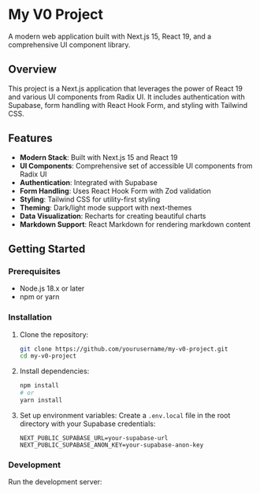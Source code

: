 # My V0 Project

A modern web application built with Next.js 15, React 19, and a comprehensive UI component library.

## Overview

This project is a Next.js application that leverages the power of React 19 and various UI components from Radix UI. It includes authentication with Supabase, form handling with React Hook Form, and styling with Tailwind CSS.

## Features

- **Modern Stack**: Built with Next.js 15 and React 19
- **UI Components**: Comprehensive set of accessible UI components from Radix UI
- **Authentication**: Integrated with Supabase
- **Form Handling**: Uses React Hook Form with Zod validation
- **Styling**: Tailwind CSS for utility-first styling
- **Theming**: Dark/light mode support with next-themes
- **Data Visualization**: Recharts for creating beautiful charts
- **Markdown Support**: React Markdown for rendering markdown content

## Getting Started

### Prerequisites

- Node.js 18.x or later
- npm or yarn

### Installation

1. Clone the repository:
   ```bash
   git clone https://github.com/yourusername/my-v0-project.git
   cd my-v0-project
   ```

2. Install dependencies:
   ```bash
   npm install
   # or
   yarn install
   ```

3. Set up environment variables:
   Create a `.env.local` file in the root directory with your Supabase credentials:
   ```
   NEXT_PUBLIC_SUPABASE_URL=your-supabase-url
   NEXT_PUBLIC_SUPABASE_ANON_KEY=your-supabase-anon-key
   ```

### Development

Run the development server: